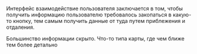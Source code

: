 Интерфейс взаимодействие пользователя заключается в том, чтобы получить информацию пользователю требовалось закопаться в какую-то кнопку, тем самым получить данные от туда путем приблежения и отдаления.

Большинство информации скрыто.
Что-то типа карты, где чем ближе тем более детально
